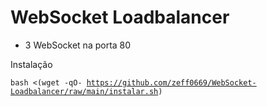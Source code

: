 <h1>WebSocket Loadbalancer</h1>

* 3 WebSocket na porta 80

Instalação

<code>bash <(wget -qO- https://github.com/zeff0669/WebSocket-Loadbalancer/raw/main/instalar.sh)</code>
